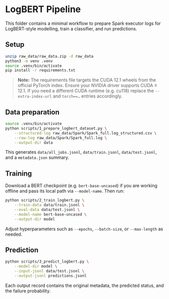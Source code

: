 # LogBERT Pipeline

This folder contains a minimal workflow to prepare Spark executor logs for LogBERT-style modelling, train a classifier, and run predictions.

## Setup

```bash
unzip raw_data/raw_data.zip -d raw_data
python3 -m venv .venv
source .venv/bin/activate
pip install -r requirements.txt
```

> **Note:** The requirements file targets the CUDA 12.1 wheels from the official PyTorch index. Ensure your NVIDIA driver supports CUDA ≥ 12.1. If you need a different CUDA runtime (e.g. cu118) replace the `--extra-index-url` and `torch==…` entries accordingly.

## Data preparation

```bash
source .venv/bin/activate
python scripts/1_prepare_logbert_dataset.py \
    --structured-log raw_data/Spark/Spark_full.log_structured.csv \
    --raw-log raw_data/Spark/Spark_full.log \
    --output-dir data
```

This generates `data/all_jobs.jsonl`, `data/train.jsonl`, `data/test.jsonl`, and a `metadata.json` summary.

## Training

Download a BERT checkpoint (e.g. `bert-base-uncased`) if you are working offline and pass its local path via `--model-name`. Then run:

```bash
python scripts/2_train_logbert.py \
    --train-data data/train.jsonl \
    --eval-data data/test.jsonl \
    --model-name bert-base-uncased \
    --output-dir model
```

Adjust hyperparameters such as `--epochs`, `--batch-size`, or `--max-length` as needed.

## Prediction

```bash
python scripts/3_predict_logbert.py \
    --model-dir model \
    --input-jsonl data/test.jsonl \
    --output-jsonl predictions.jsonl
```

Each output record contains the original metadata, the predicted status, and the failure probability.
